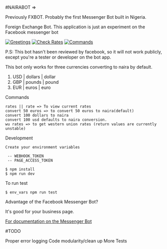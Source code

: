 #NAIRABOT => 

Previously FXBOT.
Probably the first Messenger Bot built in Nigeria.

Foreign Exchange Bot.
This application is just an experiment on the Facebook messenger bot

[![Greetings](https://s10.postimg.org/8oetjggbd/Screen_Shot_2016_08_12_at_10_28_10_PM.png)](https://postimg.org/image/hw7205ndh/)
[![Check Rates](https://s9.postimg.org/rm7hr48jj/Screen_Shot_2016_08_12_at_10_29_57_PM.png)](https://postimg.org/image/6pb9mgaij/)
[![Commands](https://s10.postimg.org/dwiu74vih/Screen_Shot_2016_08_12_at_10_30_30_PM.png)](https://postimg.org/image/vmkis6939/)


P.S: This bot hasn't been reviewed by facebook, so it will not work publicly, except you're a tester or developer on the bot app.


This bot only works for three currencies converting to naira by default.

1. USD | dollars | dollar
2. GBP | pounds | pound
3. EUR | euros | euro

Commands

```
rates || rate => To view current rates
convert 50 euros => to convert 50 euros to naira(default) 
convert 100 dollars to naira
convert 100 usd defaults to naira conversion.
wu rates => to get western union rates (return values are currently unstable)
```

Development

```
Create your environment variables

 -- WEBHOOK_TOKEN
 -- PAGE_ACCESS_TOKEN

$ npm install
$ npm run dev
```

To run test

```
$ env_vars npm run test
```

Advantage of the Facebook Messenger Bot?

It's good for your business page.

[For documentation on the Messenger Bot](https://developers.facebook.com/docs/messenger-platform/product-overview)

#TODO

Proper error logging
Code modularity/clean up
More Tests
